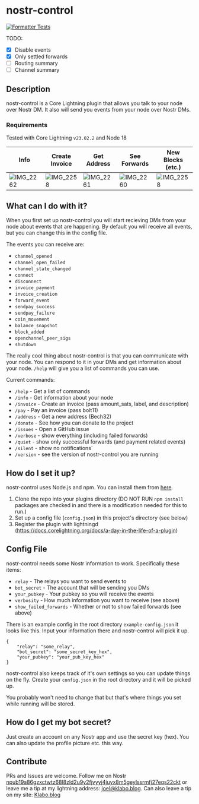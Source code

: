# nostr-control

[![Formatter Tests](https://github.com/joelklabo/nostr-control/actions/workflows/formatter-tests.yml/badge.svg)](https://github.com/joelklabo/nostr-control/actions/workflows/formatter-tests.yml)

TODO:

- [x] Disable events
- [x] Only settled forwards
- [ ] Routing summary
- [ ] Channel summary

## Description

nostr-control is a Core Lightning plugin that allows you talk to your node over Nostr DM. It also will send you events from your node over Nostr DMs.

### Requirements
Tested with Core Lightning `v23.02.2` and Node 18

| Info | Create Invoice | Get Address | See Forwards | New Blocks (etc.) |
| - | - | - | - | - |
|![IMG_2262](https://user-images.githubusercontent.com/264977/234135277-075c3a99-510c-4b39-a643-17421e5af100.PNG)|![IMG_2258](https://user-images.githubusercontent.com/264977/234135152-7debd1ea-4f73-4d1e-9a07-1f80b3335d8b.PNG) |![IMG_2261](https://user-images.githubusercontent.com/264977/234135150-16d2f2b9-11c5-44e6-ab3f-dd7e61017800.PNG) |![IMG_2260](https://user-images.githubusercontent.com/264977/234135151-65ba672f-0d6d-4050-a55f-2c14c13c3a57.PNG) |![IMG_2258](https://user-images.githubusercontent.com/264977/234135155-51e7810b-f548-4bcc-ac21-e962cf1a331c.PNG) |

## What can I do with it?

When you first set up nostr-control you will start recieving DMs from your node about events that are happening. By default you will receive all events, but you can change this in the config file.

The events you can receive are:

- `channel_opened`
- `channel_open_failed`
- `channel_state_changed`
- `connect`
- `disconnect`
- `invoice_payment`
- `invoice_creation`
- `forward_event`
- `sendpay_success`
- `sendpay_failure`
- `coin_movement`
- `balance_snapshot`
- `block_added`
- `openchannel_peer_sigs`
- `shutdown`

The really cool thing about nostr-control is that you can communicate with your node. You can respond to it in your DMs and get information about your node. `/help` will give you a list of commands you can use.

Current commands:

- `/help` - Get a list of commands
- `/info` - Get information about your node
- `/invoice` - Create an invoice (pass amount_sats, label, and description)
- `/pay` - Pay an invoice (pass bolt11)
- `/address` - Get a new address (Bech32)
- `/donate` - See how you can donate to the project
- `/issues` - Open a GitHub issue
- `/verbose` - show everything (including failed forwards)
- `/quiet` - show only successful forwards (and payment related events)
- `/silent` - show no notifications`
- `/version` - see the version of nostr-control you are running

## How do I set it up?

nostr-control uses Node.js and npm. You can install them from [here](https://nodejs.org/en/download/).

1. Clone the repo into your plugins directory (DO NOT RUN `npm install` packages are checked in and there is a modification needed for this to run.)
2. Set up a config file (`config.json`) in this project's directory (see below)
3. Register the plugin with lightningd (https://docs.corelightning.org/docs/a-day-in-the-life-of-a-plugin)

## Config File

nostr-control needs some Nostr information to work. Specifically these items:

- `relay` - The relays you want to send events to
- `bot_secret` - The account that will be sending you DMs
- `your_pubkey` - Your pubkey so you will receive the events
- `verbosity` - How much information you want to receive (see above)
- `show_failed_forwards` - Whether or not to show failed forwards (see above)

There is an example config in the root directory `example-config.json` it looks like this. Input your information there and nostr-control will pick it up.

```javscript
{
	"relay": "some_relay",
	"bot_secret": "some_secret_key_hex",
	"your_pubkey": "your_pub_key_hex"
}
```

nostr-control also keeps track of it's own settings so you can update things on the fly. Create your `config.json` in the root directory and it will be picked up.

You probably won't need to change that but that's where things you set while running will be stored.

## How do I get my bot secret?

Just create an account on any Nostr app and use the secret key (hex). You can also update the profile picture etc. this way.

## Contribute

PRs and Issues are welcome. Follow me on Nostr [npub19a86gzxctwtz68l8zld2u9y2fjvyyj4juyx8m5geylssrmfj27eqs22ckt](https://nostr.directory/p/joelklabo) or leave me a tip at my lightning address: [joel@klabo.blog](lightning:joel@klabo.blog). Can also leave a tip on my site: [Klabo.blog](https://klabo.blog/tip)

